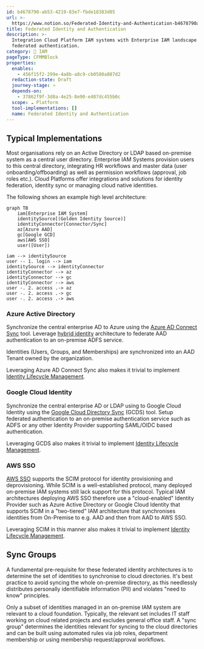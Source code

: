 ```yaml
---
id: b4678790-ab53-4219-83e7-fbde18383d05
url: >-
  https://www.notion.so/Federated-Identity-and-Authentication-b4678790ab53421983e7fbde18383d05
title: Federated Identity and Authentication
description: >-
  Integration Cloud Platform IAM systems with Enterprise IAM landscape incl.
  federated authentication. 
category: 🔐 IAM
pageType: CFMMBlock
properties:
  enables:
    - 456f15f2-299e-4a8b-a8c9-cb0580a887d2
  redaction-state: Draft
  journey-stage: ⭐️
  depends-on:
    - 37862f9f-3d8a-4e25-8e90-e487dc455b0c
  scope: ☁️ Platform
  tool-implementations: []
  name: Federated Identity and Authentication
---
```


## Typical Implementations

Most organisations rely on an Active Directory or LDAP based on-premise system as a central user directory. Enterprise IAM Systems provision users to this central directory, integrating HR workflows and master data (user onboarding/offboarding) as well as permission workflows (approval, job roles etc.). Cloud Platforms offer integrations and solutions for identity federation, identity sync or managing cloud native identities.

The following shows an example high level architecture:

```mermaid
graph TB
	iam[Enterprise IAM System]
	identitySource[(Golden Identity Source)]
	identityConnector[Connector/Sync]
	az[Azure AAD]
	gc[Google GCD]
	aws[AWS SSO]
	user([User])

iam --> identitySource
user -- 1. login --> iam
identitySource --> identityConnector
identityConnector --> az
identityConnector --> gc
identityConnector --> aws
user -. 2. access .-> az
user -. 2. access .-> gc
user -. 2. access .-> aws
```

### Azure Active Directory

Synchronize the central enterprise AD to Azure using the [Azure AD Connect Sync](https://docs.microsoft.com/en-us/azure/active-directory/hybrid/how-to-connect-sync-whatis) tool. Leverage [hybrid identity](https://docs.microsoft.com/en-us/azure/active-directory/hybrid/) architecture to federate AAD authentication to an on-premise ADFS service.

Identities (Users, Groups, and Memberships) are synchronized into an AAD Tenant owned by the organization.

Leveraging Azure AD Connect Sync also makes it trivial to implement [Identity Lifecycle Management](/maturity-model/iam/identity-lifecycle-management.md).

### Google Cloud Identity

Synchronize the central enterprise AD or LDAP using to Google Cloud Identity using the [Google Cloud Directory Sync](https://support.google.com/a/answer/106368?hl=en) (GCDS) tool. Setup federated authentication to an on-premise authentication service such as ADFS or any other Identity Provider supporting SAML/OIDC based authentication.

Leveraging GCDS also makes it trivial to implement [Identity Lifecycle Management](/maturity-model/iam/identity-lifecycle-management.md).

### AWS SSO

[AWS SSO](https://aws.amazon.com/single-sign-on/) supports the SCIM protocol for identity provisioning and deprovisioning. While SCIM is a well-established protocol, many deployed on-premise IAM systems still lack support for this protocol. Typical IAM architectures deploying AWS SSO therefore use a "cloud-enabled" Identity Provider such as Azure Active Directory or Google Cloud Identity that supports SCIM in a "two-tiered" IAM architecture that synchronises identities from On-Premise to e.g. AAD and then from AAD to AWS SSO.

Leveraging SCIM in this manner also makes it trivial to implement [Identity Lifecycle Management](/maturity-model/iam/identity-lifecycle-management.md).

## Sync Groups

A fundamental pre-requisite for these federated identity architectures is to determine the set of identities to synchronise to cloud directories. It's best practice to avoid syncing the whole on-premise directory, as this needlessly distributes personally identifiable information (PII) and violates "need to know" principles.

Only a subset of identities managed in an on-premise IAM system are relevant to a cloud foundation. Typically, the relevant set includes IT staff working on cloud related projects and excludes general office staff. A "sync group" determines the identities relevant for syncing to the cloud directories and can be built using automated rules via job roles, department membership or using membership request/approval workflows.